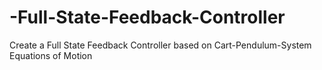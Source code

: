 # -Full-State-Feedback-Controller
 Create a Full State Feedback Controller based on Cart-Pendulum-System Equations of Motion
